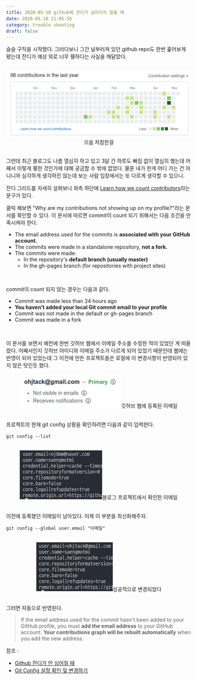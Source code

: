 ```yaml
---
title: 2020-05-10 github에 잔디가 심어지지 않을 때
date: 2020-05-10 21:05:55
category: trouble shooting
draft: false
---
```


슬슬 구직을 시작했다. 그러다보니 그간 널부러져 있던 github repo도 한번 훑어보게 됐는데 잔디가 예상 외로 너무 휑하다는 사실을 깨달았다.

<br>

<div align="center"><img src="./images/051004.png">으음 처참한걸</div>

<br>

그런데 최근 블로그도 나름 열심히 하고 있고 3달 간 하루도 빠짐 없이 열심히 했는데 어째서 이렇게 휑한 것인가에 대해 궁금할 수 밖에 없었다. 물론 내가 한게 어디 가는 건 아니니까 심각하게 생각하진 않는데 보는 사람 입장에서는 또 다르게 생각할 수 있으니.

잔디 그리드를 자세히 살펴보니 좌측 하단에 [Learn how we count contributors](https://help.github.com/en/github/setting-up-and-managing-your-github-profile/why-are-my-contributions-not-showing-up-on-my-profile)라는 문구가 있다.

클릭 해보면 "Why are my contributions not showing up on my profile?"라는 문서를 확인할 수 있다. 이 문서에 따르면 commit이 count 되기 위해서는 다음 조건을 만족시켜야 한다.

- The email address used for the commits is **associated with your GitHub account.**
- The commits were made in a standalone repository, **not a fork.**
- The commits were made:
  - In the repository's **default branch (usually master)**
  - In the gh-pages branch (for repositories with project sites)

<br>

commit이 count 되지 않는 경우는 다음과 같다.

- Commit was made less than 24 hours ago
- **You haven't added your local Git commit email to your profile**
- Commit was not made in the default or gh-pages branch
- Commit was made in a fork

<br>

이 문서를 보면서 예전에 한번 깃허브 웹에서 이메일 주소를 수정한 적이 있었던 게 떠올랐다. 어째서인지 깃허브 아이디와 이메일 주소가 다르게 되어 있었기 때문인데 웹에는 반영이 되어 있었는데 그 이전에 만든 프로젝트들은 로컬에 이 변경사항이 반영되어 있지 않은 탓인듯 했다.

<div align="center"><img src="./images/051003.png">깃허브 웹에 등록된 이메일</div>

<br>

프로젝트의 현재 git config 상황을 확인하려면 다음과 같이 입력한다.

```
git config --list
```

<br>

<div align="center"><img src="./images/051001.png">블로그 프로젝트에서 확인한 이메일</div>

<br>

이전에 등록했던 이메일이 남아있다. 이제 이 부분을 최신화해주자.

```
git config --global user.email "이메일"
```

<br>

<div align="center"><img src="./images/051002.png">성공적으로 변경되었다</div>

<br>

그러면 자동으로 반영된다.

> If the email address used for the commit hasn't been added to your GitHub profile, you must **add the email address** to your GitHub account. **Your contributions graph will be rebuilt automatically** when you add the new address.

참조 :

- [Github 잔디가 안 심어질 때](https://medium.com/@rnrjsah789/github-%EC%9E%94%EB%94%94%EA%B0%80-%EC%95%88-%EC%8B%AC%EC%96%B4%EC%A7%88-%EB%95%8C-9389b4770f55)
- [Git Config 설정 확인 및 변경하기](https://webisfree.com/2018-07-26/git-config-%EC%84%A4%EC%A0%95-%ED%99%95%EC%9D%B8-%EB%B0%8F-%EB%B3%80%EA%B2%BD%ED%95%98%EA%B8%B0)
